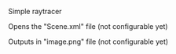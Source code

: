 Simple raytracer

Opens the "Scene.xml" file (not configurable yet)

Outputs in "image.png" file (not configurable yet)
